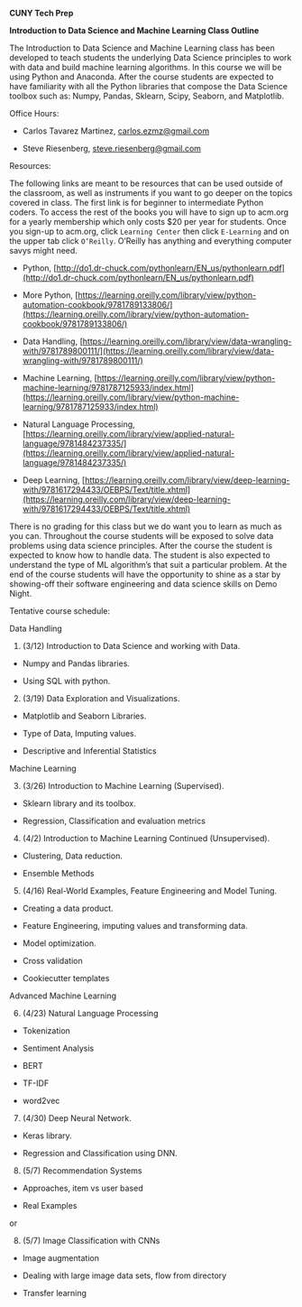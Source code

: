 **CUNY Tech Prep**

**Introduction to Data Science and Machine Learning Class Outline**

The Introduction to Data Science and Machine Learning class has been developed to teach students the underlying Data Science principles to work with data and build machine learning algorithms. In this course we will be using Python and Anaconda. After the course students are expected to have familiarity with all the Python libraries that compose the Data Science toolbox such as: Numpy, Pandas, Sklearn, Scipy, Seaborn, and Matplotlib.

Office Hours:

* Carlos Tavarez Martinez, carlos.ezmz@gmail.com

* Steve Riesenberg, steve.riesenberg@gmail.com

Resources:

The following links are meant to be resources that can be used outside of the classroom, as well as instruments if you want to go deeper on the topics covered in class. The first link is for beginner to intermediate Python coders. To access the rest of the books you will have to sign up to acm.org for a yearly membership which only costs $20 per year for students. Once you sign-up to acm.org, click `Learning Center` then click `E-Learning` and on the upper tab click `O’Reilly`. O’Reilly has anything and everything computer savys might need.

* Python, [http://do1.dr-chuck.com/pythonlearn/EN_us/pythonlearn.pdf](http://do1.dr-chuck.com/pythonlearn/EN_us/pythonlearn.pdf)

* More Python, [https://learning.oreilly.com/library/view/python-automation-cookbook/9781789133806/](https://learning.oreilly.com/library/view/python-automation-cookbook/9781789133806/)

* Data Handling, [https://learning.oreilly.com/library/view/data-wrangling-with/9781789800111/](https://learning.oreilly.com/library/view/data-wrangling-with/9781789800111/)

* Machine Learning, [https://learning.oreilly.com/library/view/python-machine-learning/9781787125933/index.html](https://learning.oreilly.com/library/view/python-machine-learning/9781787125933/index.html)

* Natural Language Processing, [https://learning.oreilly.com/library/view/applied-natural-language/9781484237335/](https://learning.oreilly.com/library/view/applied-natural-language/9781484237335/)

* Deep Learning, [https://learning.oreilly.com/library/view/deep-learning-with/9781617294433/OEBPS/Text/title.xhtml](https://learning.oreilly.com/library/view/deep-learning-with/9781617294433/OEBPS/Text/title.xhtml)

There is no grading for this class but we do want you to learn as much as you can. Throughout the course students will be exposed to solve data problems using data science principles. After the course the student is expected to know how to handle data. The student is also expected to understand the type of ML algorithm’s that suit a particular problem. At the end of the course students will have the opportunity to shine as a star by showing-off their software engineering and data science skills on Demo Night.

Tentative course schedule:

Data Handling

1. (3/12) Introduction to Data Science and working with Data.

* Numpy and Pandas libraries.

* Using SQL with python.

2. (3/19) Data Exploration and Visualizations.

* Matplotlib and Seaborn Libraries.

* Type of Data, Imputing values.

* Descriptive and Inferential Statistics

Machine Learning

3. (3/26) Introduction to Machine Learning (Supervised).

* Sklearn library and its toolbox.

* Regression, Classification and evaluation metrics

4. (4/2) Introduction to Machine Learning Continued (Unsupervised).

* Clustering, Data reduction.

* Ensemble Methods

5. (4/16) Real-World Examples, Feature Engineering and Model Tuning.

* Creating a data product.

* Feature Engineering, imputing values and transforming data.

* Model optimization.

* Cross validation

* Cookiecutter templates

Advanced Machine Learning

6. (4/23) Natural Language Processing

* Tokenization

* Sentiment Analysis

* BERT

* TF-IDF

* word2vec

7. (4/30) Deep Neural Network.

* Keras library.

* Regression and Classification using DNN.

8. (5/7) Recommendation Systems

* Approaches, item vs user based

* Real Examples

or

8. (5/7) Image Classification with CNNs

* Image augmentation

* Dealing with large image data sets, flow from directory

* Transfer learning

